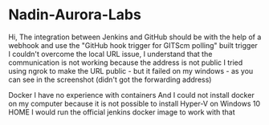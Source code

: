 # Nadin-Aurora-Labs

Hi,
The integration between Jenkins and GitHub should be with the help of a webhook and use the "GitHub hook trigger for GITScm polling" built trigger
I couldn't overcome the local URL issue, I understand that the communication is not working because the address is not public
I tried using ngrok to make the URL public - but it failed on my windows - as you can see in the screenshot (didn't got the forwarding address)

Docker
I have no experience with containers
And I could not install docker on my computer because it is not possible to install Hyper-V on Windows 10 HOME
I would run the official jenkins docker image to work with that
